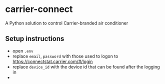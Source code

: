 # carrier-connect

A Python solution to control Carrier-branded air conditioner

## Setup instructions
* open `.env`
* replace `email`, `password` with those used to logon to https://connectstat.carrier.com/#/login
* replace `device_id` with the device id that can be found after the logging in
*

